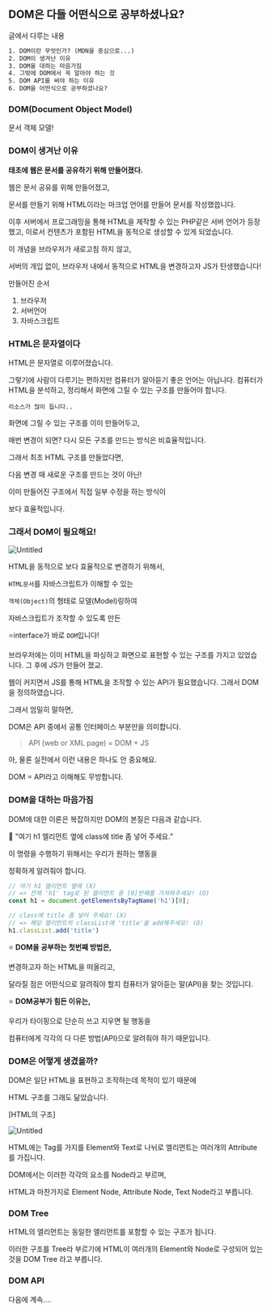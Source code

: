 ## DOM은 다들 어떤식으로 공부하셨나요?

글에서 다루는 내용

```xml
1. DOM이란 무엇인가? (MDN을 중심으로...)
2. DOM이 생겨난 이유
3. DOM을 대하는 마음가짐
4. 그밖에 DOM에서 꼭 알아야 하는 것
5. DOM API를 써야 하는 이유
6. DOM을 어떤식으로 공부하셨나요?
```

### DOM(Document Object Model)

문서 객체 모델!

### DOM이 생겨난 이유

**태초에 웹은 문서를 공유하기 위해 만들어졌다.**

웹은 문서 공유를 위해 만들어졌고, 

문서를 만들기 위해 HTML이라는 마크업 언어를 만들어 문서를 작성했씁니다.

이후 서버에서 프로그래밍을 통해 HTML을 제작할 수 있는 PHP같은 서버 언어가 등장했고, 이로서 컨텐츠가 포함된 HTML을 동적으로 생성할 수 있게 되었습니다. 

이 개념을 브라우저가 새로고침 하지 않고,

서버의 개입 없이, 브라우저 내에서 동적으로 HTML을 변경하고자 JS가 탄생했습니다!

만들어진 순서

1. 브라우저
2. 서버언어
3. 자바스크립트

### HTML은 문자열이다

HTML은 문자열로 이루어졌습니다.

그렇기에 사람이 다루기는 편하지만 컴퓨터가 알아듣기 좋은 언어는 아닙니다. 컴퓨터가 HTML을 분석하고, 정리해서 화면에 그릴 수 있는 구조를 만들어야 합니다.

`리소스가 많이 듭니다..`

화면에 그릴 수 있는 구조를 이미 만들어두고,

매번 변경이 되면? 다시 모든 구조를 만드는 방식은 비효율적입니다. 

그래서 최초 HTML 구조를 만들었다면,

다음 변경 때 새로운 구조를 만드는 것이 아닌!

이미 만들어진 구조에서 직접 일부 수정을 하는 방식이

보다 효율적입니다.

### 그래서 DOM이 필요해요!

![Untitled](https://s3-us-west-2.amazonaws.com/secure.notion-static.com/d4b40963-bcd8-446a-811a-657ffa3db1c6/Untitled.png)

HTML을 동적으로 보다 효율적으로 변경하기 위해서,

`HTML문서`를 자바스크립트가 이해할 수 있는

`객체(Object)`의 형태로 모델(Model)링하여

자바스크립트가 조작할 수 있도록 만든 

⭐️interface가 바로 `DOM`입니다!

브라우저에는 이미 HTML을 파싱하고 화면으로 표현할 수 있는 구조를 가지고 있었습니다. 그 후에 JS가 만들어 졌교.

웹이 커지면서 JS를 통해 HTML을 조작할 수 있는 API가 필요했습니다. 그래서 DOM을 정의하였습니다. 

그래서 엄밀히 말하면,

 DOM은 API 중에서 공통 인터페이스 부분만을 의미합니다.

> API (web or XML page) = DOM + JS
> 

아, 물론 실전에서 이런 내용은 하나도 안 중요해요.

DOM = API라고 이해해도 무방합니다. 

### DOM을 대하는 마음가짐

DOM에 대한 이론은 복잡하지만 DOM의 본질은 다음과 같습니다. 

<aside>
💬 "여기 h1 엘리먼트 옆에 class에 title 좀 넣어 주세요.”

</aside>

이 명령을 수행하기 위해서는 우리가 원하는 행동을 

정확하게 알려줘야 합니다. 

```jsx
// 여기 h1 엘리먼트 옆에 (X)
// => 전체 'h1' tag로 된 엘리먼트 중 [0]번째를 가져와주세요! (O)
const h1 = document.getElementsByTagName('h1')[0];

// class에 title 좀 넣어 주세요! (X)
// => 해당 엘리먼트의 classList에 'title'을 add해주세요! (O)
h1.classList.add('title')
```

⭐️ **DOM을 공부하는 첫번째 방법은,**

변경하고자 하는 HTML을 떠올리고, 

달라질 점은 어떤식으로 알려줘야 할지 컴퓨터가 알아듣는 말(API)을 찾는 것입니다.

⭐️ **DOM공부가 힘든 이유는,** 

우리가 타이핑으로 단순히 쓰고 지우면 될 행동을

컴퓨터에게 각각의 다 다른 방법(API)으로 알려줘야 하기 때문입니다.

### DOM은 어떻게 생겼을까?

DOM은 일단 HTML을 표현하고 조작하는데 목적이 있기 때문에

HTML 구조를 그래도 닮았습니다.

[HTML의 구조]

![Untitled](https://s3-us-west-2.amazonaws.com/secure.notion-static.com/b530fe5a-7b1e-4593-85cb-334f53933a72/Untitled.png)

HTML에는 Tag를 가지를 Element와 Text로 나뉘로 엘리먼트는 여러개의 Attribute를 가집니다.

DOM에서는 이러한 각각의 요소를 Node라고 부르며,

HTML과 마찬가지로 Element Node, Attribute Node, Text Node라고 부릅니다. 

### DOM Tree

HTML의 앨리먼트는 동일한 앨리먼트를 포함할 수 있는 구조가 됩니다.

이러한 구조를 Tree라 부르기에 HTML이 여러개의 Element와 Node로 구성되어 있는 것을 DOM Tree 라고 부릅니다. 

### DOM API

다음에 계속....